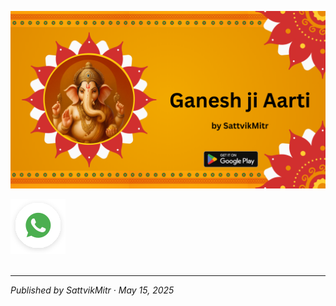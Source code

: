 <!-- Banner SVG -->
![Banner](https://raw.githubusercontent.com/anandwana001/content-repo/refs/heads/main/aarti/ganesh/ganesh_ji_aarti_banner.png)

<!-- Share & WhatsApp icons as SVG -->
<a href="https://api.whatsapp.com/send?text=Check%20out%20this%20article%20in%20the%20Hanuman%20Chalisa%20app%3A%20https%3A%2F%2Fwww.sattvikmitr.com%2Farticles%3FcontentUrl%3Dhttps%253A%252F%252Fraw.githubusercontent.com%252Fanandwana001%252Fcontent-repo%252Frefs%252Fheads%252Fmain%252Fkavach%252Fsurya%252Fsurya_kavach_hindi.md%26title%3DGanesh%2520Aarti">
  <img src="https://raw.githubusercontent.com/anandwana001/content-repo/refs/heads/main/assets/ic_wtsapp_share_rounded.svg" alt="WhatsApp"/>
</a>

<br>



<br>

---

*Published by SattvikMitr · May 15, 2025*
